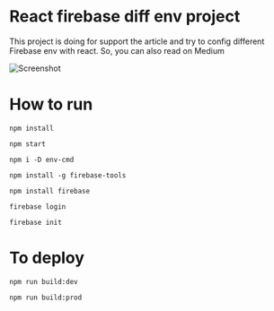 # React firebase diff env project

This project is doing for support the article and try to config different Firebase env with react.
So, you can also read on Medium

![Screenshot](https://cdn-images-1.medium.com/max/1600/1*03RyFSlJpItthbHefVLvvA.png)


# How to run
`npm install`

`npm start`

`npm i -D env-cmd`

`npm install -g firebase-tools`

`npm install firebase`

`firebase login`

`firebase init`

# To deploy
`npm run build:dev`

`npm run build:prod`